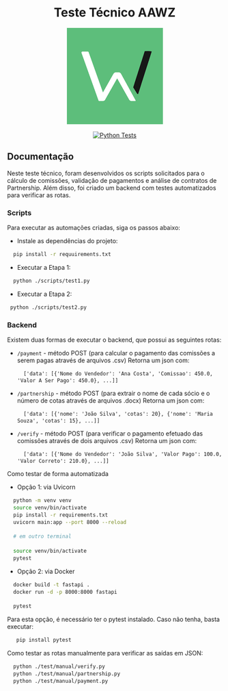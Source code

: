 <div align="center">

  # Teste Técnico AAWZ

  <img src="./log.png"><br>

  [![Python Tests](https://github.com/fullzer4/TesteTecnicoAAWZ/actions/workflows/tests.yml/badge.svg)](https://github.com/fullzer4/TesteTecnicoAAWZ/actions/workflows/tests.yml)
  
</div>

<div align="left">

  ## Documentação

  Neste teste técnico, foram desenvolvidos os scripts solicitados para o cálculo de comissões, validação de pagamentos e análise de contratos de Partnership. Além disso, foi criado um backend com testes automatizados para verificar as rotas.

  <h3>Scripts</h3>

  Para executar as automações criadas, siga os passos abaixo:

  -  Instale as dependências do projeto:
  
  ```bash
    pip install -r requuirements.txt
  ```

  - Executar a Etapa 1:

  ```bash
    python ./scripts/test1.py
  ```

  - Executar a Etapa 2:

 ```bash
  python ./scripts/test2.py
 ```

  ### Backend

  Existem duas formas de executar o backend, que possui as seguintes rotas:

  - `/payment` - método POST (para calcular o pagamento das comissões a serem pagas através de arquivos .csv)
    Retorna um json com:
    ```
      ['data': [{'Nome do Vendedor': 'Ana Costa', 'Comissao': 450.0, 'Valor A Ser Pago': 450.0}, ...]]
    ```
    
  - `/partnership` - método POST (para extrair o nome de cada sócio e o número de cotas através de arquivos .docx)
    Retorna um json com:
    ```
      ['data': [{'nome': 'João Silva', 'cotas': 20}, {'nome': 'Maria Souza', 'cotas': 15}, ...]]
    ```
    
  - `/verify` - método POST (para verificar o pagamento efetuado das comissões através de dois arquivos .csv)
    Retorna um json com:
    ```
      ['data': [{'Nome do Vendedor': 'João Silva', 'Valor Pago': 100.0, 'Valor Correto': 210.0}, ...]]
    ```

  Como testar de forma automatizada

  - Opção 1: via Uvicorn
  ```bash
    python -m venv venv
    source venv/bin/activate
    pip install -r requirements.txt
    uvicorn main:app --port 8000 --reload

    # em outro terminal

    source venv/bin/activate
    pytest
  ```

  - Opção 2: via Docker
  ```bash
    docker build -t fastapi .
    docker run -d -p 8000:8000 fastapi

    pytest 
  ```

  Para esta opção, é necessário ter o pytest instalado. Caso não tenha, basta executar:

  ```bash
     pip install pytest
  ```

  Como testar as rotas manualmente para verificar as saídas em JSON:

  ```bash
    python ./test/manual/verify.py
    python ./test/manual/partnership.py
    python ./test/manual/payment.py
  ```
   
  
</div>
